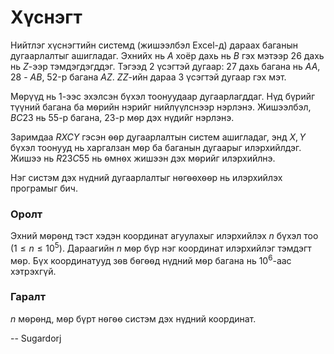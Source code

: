 Хүснэгт
=======
Нийтлэг хүснэгтийн системд (жишээлбэл Excel-д) дараах баганын дугаарлалтыг
ашигладаг. Эхнийх нь $A$ хоёр дахь нь $B$ гэх мэтээр $26$ дахь нь $Z$-ээр
тэмдэгдэгддэг. Тэгээд $2$ үсэгтэй дугаар: $27$ дахь багана нь $АА$, $28$ - $AB$,
$52$-р багана $AZ$. $ZZ$-ийн дараа $3$ үсэгтэй дугаар гэх мэт.

Мѳрүүд нь 1-ээс эхэлсэн бүхэл тоонуудаар дугаарлагддаг. Нүд бүрийг түүний багана
ба мѳрийн нэрийг нийлүүлснээр нэрлэнэ. Жишээлбэл, $BC23$ нь 55-р багана, 23-р
мѳр дэх нүдийг нэрлэнэ.

Заримдаа $RXCY$ гэсэн ѳѳр дугаарлалтын систем ашигладаг, энд $X, Y$ бүхэл
тоонууд нь харгалзан мѳр ба баганын дугаарыг илэрхийлдэг. Жишээ нь $R23C55$ нь
ѳмнѳх жишээн дэх мѳрийг илэрхийлнэ.

Нэг систэм дэх нүдний дугаарлалтыг нѳгѳѳхѳѳр нь илэрхийлэх програмыг бич.

### Оролт
Эхний мѳрѳнд тэст хэдэн координат агуулахыг илэрхийлэх $n$ бүхэл тоо
$(1 ≤ n ≤ 10^5)$. Дараагийн $n$ мѳр бүр нэг координат илэрхийлэг тэмдэгт мѳр.
Бүх координатууд зѳв бѳгѳѳд нүдний мѳр багана нь $10^6$-аас хэтрэхгүй.


### Гаралт
$n$ мѳрѳнд, мѳр бүрт нѳгѳѳ систэм дэх нүдний координат.


-- Sugardorj
